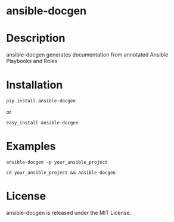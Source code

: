 ansible-docgen
=====================

Description
===========

ansible-docgen generates documentation from annotated Ansible Playbooks and Roles


Installation
===========

```shell
pip install ansible-docgen
```

or

```shell
easy_install ansible-docgen
```

Examples
===========

```shell
ansible-docgen -p your_ansible_project
```

```shell
cd your_ansible_project && ansible-docgen
```

License
=======

ansible-docgen is released under the MIT License.
